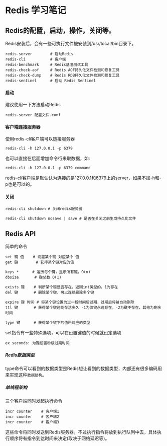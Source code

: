 # Redis 学习笔记

## Redis的配置，启动，操作，关闭等。

Redis安装后，会有一些可执行文件被安装到/usr/local/bin目录下。

```shell
redis-server        # 启动Redis
redis-cli           # 客户端
redis-benchmark     # Redis基准测试工具
redis-check-aof     # Redis AOF持久化文件检测和修复工具
redis-check-dump    # Redis RDB持久化文件检测和修复工具
redis-sentinel      # 启动 Redis Sentinel
```

#### 启动

建议使用一下方法启动Redis

```shell
redis-server 配置文件.conf
```

#### 客户端连接服务器

使用redis-cli客户端可以链接服务器

```shell
redis-cli -h 127.0.0.1 -p 6379
```

也可以直接在后面增加命令行来取数据，如: 

```shell
redis-cli -h 127.0.0.1 -p 6379 command
```

redis-cli客户端是默认认为连接的是127.0.0.1和6379上的server，如果不加-h和-p也是可以的。

#### 关闭

```shell
redis-cli shutdown # 关闭redis服务器
```

```shell
redis-cli shutdown nosave | save # 是否在关闭之前生成持久化文件
```

## Redis API

简单的命令

```shell
set 键 值    # 设置某个键 对应某个 值
get 键        # 获得某个键对应的值

keys *      # 遍历每个键，显示所有键，O(n)
dbsize       # 键总数 O(1)

exists 键    # 判断某个键是否存在，返回int类型的，1为存在
del 键       # 删除某个键，可以连续删除多个键

expire 键 时间 # 将某个键设置为过一段时间后过期，过期后将被自动删除
ttl 键       # 获得某个键还能存活多久 -1为改键永远存在，-2为键不存在，其他为剩余时间

type 键      # 获得某个键下的值所对应的类型
```

set指令有一些特殊选项，可以在设置键值的时候就设定选项

```shell
ex seconds: 为键设置秒级过期时间
```

##### Redis数据类型

type命令可以看到的数据类型是Redis想让看到的数据类型，内部还有很多编码用来实现这种`数据结构`。

##### 单线程架构

三个客户端同时发起执行命令

```shell
incr counter    # 客户端1
incr counter    # 客户端2
incr counter    # 客户端3
```

这些命令将同时发送到Redis服务器，不过执行指令将放到执行队列中去，具体执行顺序将有指令到达时间来决定(取决于网络延迟等)。







